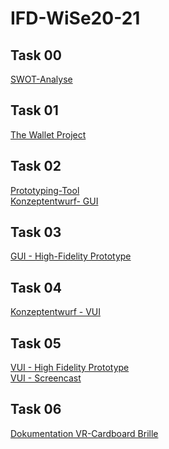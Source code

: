# IFD-WiSe20-21

## Task 00
<a href="https://elenafaller.github.io/IFD-WiSe20-21/Task00/task0.html" target="_blank"> SWOT-Analyse </a>

## Task 01
<a href="https://elenafaller.github.io/IFD-WiSe20-21/Task01/01TheWalletProject.pdf" target="_blank"> The Wallet Project </a>

## Task 02
<a href="https://elenafaller.github.io/IFD-WiSe20-21/Task02/task02.html" target="_blank"> Prototyping-Tool </a>
<br>
<a href="https://elenafaller.github.io/IFD-WiSe20-21/Task02/Konzeptentwurf-2.2.pdf" target="_blank"> Konzeptentwurf- GUI </a>

## Task 03
<a href="https://xd.adobe.com/view/514be808-b216-47d1-b0e1-902bb7ad219f-0418/?fullscreen&hints=off" target="_blank"> GUI - High-Fidelity Prototype </a>

## Task 04
<a href="https://elenafaller.github.io/IFD-WiSe20-21/Task04/InterfaceDesign-VUI-04-V2.pdf" target="_blank"> Konzeptentwurf - VUI </a>

## Task 05
<a href="https://webuser.hs-furtwangen.de/~fallerel/InterfaceDesign/Aufgabe5/playground-artyom.html" target="_blank"> VUI - High Fidelity Prototype </a>
<br>
<a href="https://elenafaller.github.io/IFD-WiSe20-21/Task05/VUI-Screencast.mp4" target="_blank"> VUI - Screencast </a><br>

## Task 06
<a href="https://elenafaller.github.io/IFD-WiSe20-21/Task06/DokumentationTask06.html" target="_blank"> Dokumentation VR-Cardboard Brille</a>



